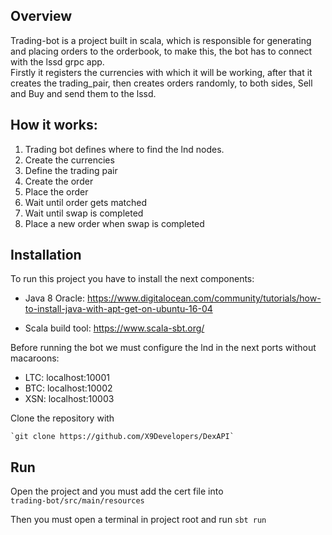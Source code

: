 ## Overview
 
Trading-bot is a project built in scala, which is responsible for generating and placing orders to the orderbook, to make this, the bot has to connect with the lssd grpc app.  
Firstly it registers the currencies with which it will be working, after that it creates the trading_pair, then creates orders randomly, to both sides, Sell and Buy and send them to the lssd. 

## How it works: 

1. Trading bot defines where to find the lnd nodes.
2. Create the currencies 
3. Define the trading pair
4. Create the order
5. Place the order
6. Wait until order gets matched
7. Wait until swap is completed 
8. Place a new order when swap is completed

## Installation

To run this project you have to install the next components: 

* Java 8 Oracle: https://www.digitalocean.com/community/tutorials/how-to-install-java-with-apt-get-on-ubuntu-16-04

* Scala build tool: https://www.scala-sbt.org/

Before running the bot we must configure the lnd in the next ports without macaroons:

* LTC: localhost:10001
* BTC: localhost:10002
* XSN: localhost:10003

Clone the repository with 

    `git clone https://github.com/X9Developers/DexAPI`


## Run 


Open the project and you must add the cert file into  
    `trading-bot/src/main/resources` 

Then you must open a terminal in project root and run `sbt run`
